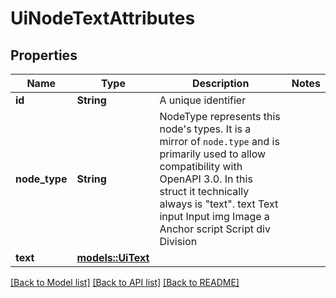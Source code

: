 # UiNodeTextAttributes

## Properties

Name | Type | Description | Notes
------------ | ------------- | ------------- | -------------
**id** | **String** | A unique identifier | 
**node_type** | **String** | NodeType represents this node's types. It is a mirror of `node.type` and is primarily used to allow compatibility with OpenAPI 3.0.  In this struct it technically always is \"text\". text Text input Input img Image a Anchor script Script div Division | 
**text** | [**models::UiText**](uiText.md) |  | 

[[Back to Model list]](../README.md#documentation-for-models) [[Back to API list]](../README.md#documentation-for-api-endpoints) [[Back to README]](../README.md)


